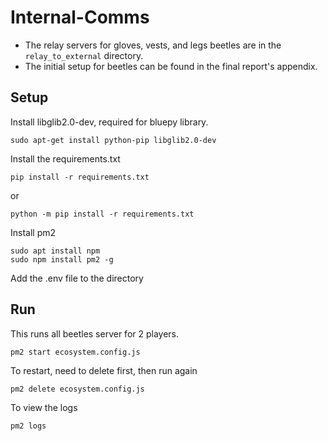 # Internal-Comms
* The relay servers for gloves, vests, and legs beetles are in the `relay_to_external` directory.
* The initial setup for beetles can be found in the final report's appendix.

## Setup
Install libglib2.0-dev, required for bluepy library.

```
sudo apt-get install python-pip libglib2.0-dev
```

Install the requirements.txt
```
pip install -r requirements.txt
```
or
```
python -m pip install -r requirements.txt
```

Install pm2
```
sudo apt install npm
sudo npm install pm2 -g
```
Add the .env file to the directory

## Run
This runs all beetles server for 2 players.
```
pm2 start ecosystem.config.js
```

To restart, need to delete first, then run again
```
pm2 delete ecosystem.config.js
```

To view the logs
```
pm2 logs
```
